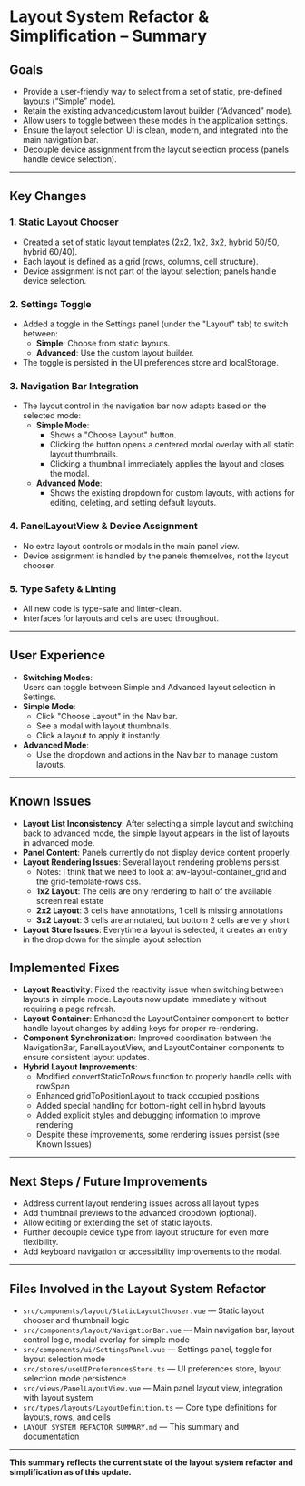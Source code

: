 # Layout System Refactor & Simplification – Summary

## Goals

- Provide a user-friendly way to select from a set of static, pre-defined layouts (“Simple” mode).
- Retain the existing advanced/custom layout builder (“Advanced” mode).
- Allow users to toggle between these modes in the application settings.
- Ensure the layout selection UI is clean, modern, and integrated into the main navigation bar.
- Decouple device assignment from the layout selection process (panels handle device selection).

---

## Key Changes

### 1. **Static Layout Chooser**

- Created a set of static layout templates (2x2, 1x2, 3x2, hybrid 50/50, hybrid 60/40).
- Each layout is defined as a grid (rows, columns, cell structure).
- Device assignment is not part of the layout selection; panels handle device selection.

### 2. **Settings Toggle**

- Added a toggle in the Settings panel (under the "Layout" tab) to switch between:
  - **Simple**: Choose from static layouts.
  - **Advanced**: Use the custom layout builder.
- The toggle is persisted in the UI preferences store and localStorage.

### 3. **Navigation Bar Integration**

- The layout control in the navigation bar now adapts based on the selected mode:
  - **Simple Mode**:
    - Shows a "Choose Layout" button.
    - Clicking the button opens a centered modal overlay with all static layout thumbnails.
    - Clicking a thumbnail immediately applies the layout and closes the modal.
  - **Advanced Mode**:
    - Shows the existing dropdown for custom layouts, with actions for editing, deleting, and setting default layouts.

### 4. **PanelLayoutView & Device Assignment**

- No extra layout controls or modals in the main panel view.
- Device assignment is handled by the panels themselves, not the layout chooser.

### 5. **Type Safety & Linting**

- All new code is type-safe and linter-clean.
- Interfaces for layouts and cells are used throughout.

---

## User Experience

- **Switching Modes**:  
  Users can toggle between Simple and Advanced layout selection in Settings.
- **Simple Mode**:
  - Click "Choose Layout" in the Nav bar.
  - See a modal with layout thumbnails.
  - Click a layout to apply it instantly.
- **Advanced Mode**:
  - Use the dropdown and actions in the Nav bar to manage custom layouts.

---

## Known Issues

- **Layout List Inconsistency**: After selecting a simple layout and switching back to advanced mode, the simple layout appears in the list of layouts in advanced mode.
- **Panel Content**: Panels currently do not display device content properly.
- **Layout Rendering Issues**: Several layout rendering problems persist.
  - Notes: I think that we need to look at aw-layout-container_grid and the grid-template-rows css.
  - **1x2 Layout**: The cells are only rendering to half of the available screen real estate
  - **2x2 Layout**: 3 cells have annotations, 1 cell is missing annotations
  - **3x2 Layout**: 3 cells are annotated, but bottom 2 cells are very short
- **Layout Store Issues**: Everytime a layout is selected, it creates an entry in the drop down for the simple layout selection

## Implemented Fixes

- **Layout Reactivity**: Fixed the reactivity issue when switching between layouts in simple mode. Layouts now update immediately without requiring a page refresh.
- **Layout Container**: Enhanced the LayoutContainer component to better handle layout changes by adding keys for proper re-rendering.
- **Component Synchronization**: Improved coordination between the NavigationBar, PanelLayoutView, and LayoutContainer components to ensure consistent layout updates.
- **Hybrid Layout Improvements**:
  - Modified convertStaticToRows function to properly handle cells with rowSpan
  - Enhanced gridToPositionLayout to track occupied positions
  - Added special handling for bottom-right cell in hybrid layouts
  - Added explicit styles and debugging information to improve rendering
  - Despite these improvements, some rendering issues persist (see Known Issues)

---

## Next Steps / Future Improvements

- Address current layout rendering issues across all layout types
- Add thumbnail previews to the advanced dropdown (optional).
- Allow editing or extending the set of static layouts.
- Further decouple device type from layout structure for even more flexibility.
- Add keyboard navigation or accessibility improvements to the modal.

---

## Files Involved in the Layout System Refactor

- `src/components/layout/StaticLayoutChooser.vue` — Static layout chooser and thumbnail logic
- `src/components/layout/NavigationBar.vue` — Main navigation bar, layout control logic, modal overlay for simple mode
- `src/components/ui/SettingsPanel.vue` — Settings panel, toggle for layout selection mode
- `src/stores/useUIPreferencesStore.ts` — UI preferences store, layout selection mode persistence
- `src/views/PanelLayoutView.vue` — Main panel layout view, integration with layout system
- `src/types/layouts/LayoutDefinition.ts` — Core type definitions for layouts, rows, and cells
- `LAYOUT_SYSTEM_REFACTOR_SUMMARY.md` — This summary and documentation

---

**This summary reflects the current state of the layout system refactor and simplification as of this update.**
